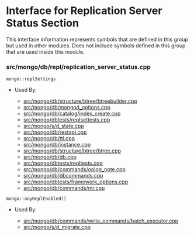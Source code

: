 
# Interface for Replication Server Status Section
This interface information represents symbols that are defined in this group but used in other modules.  Does not include symbols defined in this group that are used inside this module.

### src/mongo/db/repl/replication\_server\_status.cpp

<div></div>

    mongo::replSettings

- Used By:

    - [src/mongo/db/structure/btree/btreebuilder.cpp](../../../../storage/storage\_layer\_structure)
    - [src/mongo/db/mongod\_options.cpp](../../../../process\_management/mongos\_and\_mongod\_mains)
    - [src/mongo/db/catalog/index\_create.cpp](../../../../storage/storage\_layer\_structure)
    - [src/mongo/dbtests/replsettests.cpp](../../../../tests/unit\_tests)
    - [src/mongo/s/d\_state.cpp](../../../../sharding/sharding)
    - [src/mongo/db/restapi.cpp](../../../../network/web\_server)
    - [src/mongo/db/ttl.cpp](../../../../queries/indexing)
    - [src/mongo/db/instance.cpp](../../../../storage/storage\_layer\_structure)
    - [src/mongo/db/structure/btree/btree.cpp](../../../../storage/storage\_layer\_structure)
    - [src/mongo/db/db.cpp](../../../../process\_management/mongos\_and\_mongod\_mains)
    - [src/mongo/dbtests/repltests.cpp](../../../../tests/unit\_tests)
    - [src/mongo/db/commands/oplog\_note.cpp](../../../../queries/database\_commands)
    - [src/mongo/db/dbcommands.cpp](../../../../queries/database\_commands)
    - [src/mongo/dbtests/framework\_options.cpp](../../../../tests/unit\_tests)
    - [src/mongo/db/commands/mr.cpp](../../../../queries/database\_commands)

<div></div>

    mongo::anyReplEnabled()

- Used By:

    - [src/mongo/db/commands/write\_commands/batch\_executor.cpp](../../../../network/write\_commands)
    - [src/mongo/s/d\_migrate.cpp](../../../../sharding/sharding)
